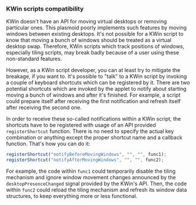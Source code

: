 ### KWin scripts compatibility
KWin doesn't have an API for moving virtual desktops or removing particular ones. This plasmoid poorly implements such features by moving windows between existing desktops. It's not possible for a KWin script to know that moving a bunch of windows should be treated as a virtual desktop swap. Therefore, KWin scripts which track positions of windows, especially tiling scripts, may break badly because of a user using these non-standard features.

However, as a KWin script developer, you can at least try to mitigate the breakage, if you want to. It's possible to "talk" to a KWin script by invoking a couple of keyboard shortcuts which can be registered by it. There are two potential shortcuts which are invoked by the applet to notify about starting moving a bunch of windows and after it's finished. For example, a script could prepare itself after receiving the first notification and refresh itself after receiving the second one.

In order to receive these so-called notifications within a KWin script, the shortcuts have to be registered with usage of an API provided `registerShortcut` function. There is no need to specify the actual key combination or anything except the proper shortcut name and a callback function. That's how you can do it:
```javascript
registerShortcut("notifyBeforeMovingWindows", "", "", func1);
registerShortcut("notifyAfterMovingWindows", "", "", func2);
``` 

For example, the code within `func1` could temporarily disable the tiling mechanism and ignore window movement changes announced by the `desktopPresenceChanged` signal provided by the KWin's API. Then, the code within `func2` could reload the tiling mechanism and refresh its window data structures, to keep everything more or less functional.

